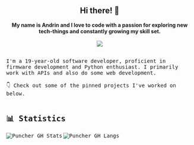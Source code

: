 <br>

<h2 align="center">Hi there! 👋</h2>

<p align="center">   
  <b>My name is Andrin and I love to code with a passion for exploring new tech-things and constantly growing my skill set.</b><br><br>
  <a align="center" href="https://stackoverflow.com/users/13508045/puncher?tab=profile"><img src="https://img.shields.io/badge/-StackOverflow-09313c?style=flat&logo=stackoverflow"></a>
</p>

<br>
<samp> 
  I'm a 19-year-old software developer, proficient in firmware development and Python enthusiast. I primarily work with APIs and also do some web development.
  <br>
  <br>
  👇 Check out some of the pinned projects I've worked on below.
<br>
<br>

## 📊 Statistics
<img align="left" alt="Puncher GH Stats" src="https://github-readme-stats-puncher1.vercel.app/api?username=puncher1&card_width=400&show_icons=true&bg_color=300,19166f,8976ee&title_color=ffffff&icon_color=e80bc3&text_color=6b88cf&border_color=2e2d55&border_radius=8&count_private=true&hide=stars&include_all_commits=true">
<img align="center" alt="Puncher GH Langs" src="https://github-readme-stats-puncher1.vercel.app/api/top-langs/?username=puncher1&layout=compact&bg_color=125,19166f,8976ee&title_color=ffffff&text_color=6b88cf&border_color=2e2d55&border_radius=8&hide=batchfile,ruby,lua&langs_count=10&&exclude_repo=ELOB-Board">
